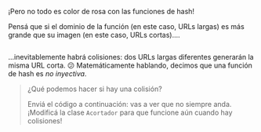 ¡Pero no todo es color de rosa con las funciones de hash! 

Pensá que si el dominio de la función (en este caso, URLs largas) es más grande que su imagen (en este caso, URLs cortas)....

<img src="https://upload.wikimedia.org/wikipedia/commons/thumb/6/6c/Surjection.svg/200px-Surjection.svg.png" alt="" width="auto" height="auto">

...inevitablemente habrá colisiones: dos URLs largas diferentes generarán la misma URL corta. :confused: Matemáticamente hablando, decimos que una función de hash es _no inyectiva_.  

> ¿Qué podemos hacer si hay una colisión? 
> 
> Enviá el código a continuación: vas a ver que no siempre anda. ¡Modificá la clase `Acortador` para que funcione aún cuando hay colisiones!

